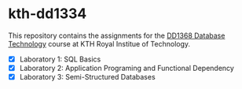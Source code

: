 # kth-dd1334
This repository contains the assignments for the [DD1368 Database Technology](https://www.kth.se/student/kurser/kurs/DD1334?l=en) course at KTH Royal Institue of Technology.

- [x] Laboratory 1: SQL Basics
- [x] Laboratory 2: Application Programing and Functional Dependency
- [x] Laboratory 3: Semi-Structured Databases
